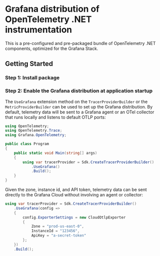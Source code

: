 # Grafana distribution of OpenTelemetry .NET instrumentation

This is a pre-configured and pre-packaged bundle of OpenTelemetry .NET components, optimized for the Grafana Stack.

## Getting Started

### Step 1: Install package

### Step 2: Enable the Grafana distribution at application startup

The `UseGrafana` extension method on the `TracerProviderBuilder` or the `MetricProviderBuilder` can be used to set up the Grafana distribution. By default, telemetry data will be sent to a Grafana agent or an OTel collector that runs locally and listens to default OTLP ports:

```csharp
using OpenTelemetry;
using OpenTelemetry.Trace;
using Grafana.OpenTelemetry;

public class Program
{
    public static void Main(string[] args)
    {
        using var tracerProvider = Sdk.CreateTracerProviderBuilder()
            .UseGrafana()
            .Build();
    }
}
```

Given the zone, instance id, and API token, telemetry data can be sent directly to the Grafana Cloud without involving an agent or collector:

```csharp
using var tracerProvider = Sdk.CreateTracerProviderBuilder()
    .UseGrafana(config =>
    {
        config.ExporterSettings = new CloudOtlpExporter
        {
            Zone = "prod-us-east-0",
            InstanceId = "123456",
            ApiKey = "a-secret-token"
        };
    })
    .Build();
```
